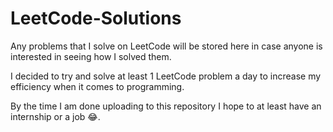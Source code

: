 # LeetCode-Solutions

Any problems that I solve on LeetCode will be stored here in case anyone is interested in seeing how I solved them.

I decided to try and solve at least 1 LeetCode problem a day to increase my efficiency when it comes to programming.

By the time I am done uploading to this repository I hope to at least have an internship or a job 😂.
